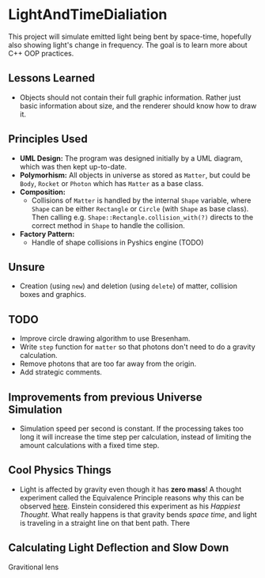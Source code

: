 # LightAndTimeDialiation
This project will simulate emitted light being bent by space-time, hopefully also showing light's change in frequency. The goal is to learn more about C++ OOP practices.


## Lessons Learned
- Objects should not contain their full graphic information. Rather just basic information about size, and the renderer should know how to draw it.


## Principles Used
- **UML Design:** The program was designed initially by a UML diagram, which was then kept up-to-date.
- **Polymorhism:** All objects in universe as stored as `Matter`, but could be `Body`, `Rocket` or `Photon` which has `Matter` as a base class.
- **Composition:**
  - Collisions of `Matter` is handled by the internal `Shape` variable, where `Shape` can be either `Rectangle` or `Circle` (with `Shape` as base class). Then calling e.g. `Shape::Rectangle.collision_with(?)` directs to the correct method in `Shape` to handle the collision.
- **Factory Pattern:**
  - Handle of shape collisions in Pyshics engine (TODO)

## Unsure
- Creation (using `new`) and deletion (using `delete`) of matter, collision boxes and graphics.

## TODO
- Improve circle drawing algorithm to use Bresenham.
- Write `step` function for `matter` so that photons don't need to do a gravity calculation.
- Remove photons that are too far away from the origin.
- Add strategic comments.

## Improvements from previous Universe Simulation
- Simulation speed per second is constant. If the processing takes too long it will increase the time step per calculation, instead of limiting the amount calculations with a fixed time step.

## Cool Physics Things
- Light is affected by gravity even though it has **zero mass**! A thought experiment called the Equivalence Principle reasons why this can be observed [here](https://astronomy.stackexchange.com/questions/29122/if-light-has-no-mass-why-is-it-affected-by-gravity). Einstein considered this experiment as his *Happiest Thought*. What really happens is that gravity bends *space time*, and light is traveling in a straight line on that bent path. There


## Calculating Light Deflection and Slow Down
Gravitional lens

